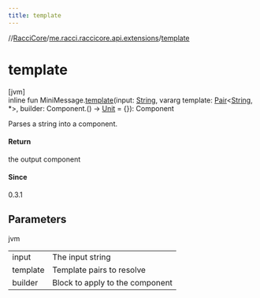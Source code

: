 ```yaml
---
title: template
---
```

//[RacciCore](../../index.html)/[me.racci.raccicore.api.extensions](index.html)/[template](template.html)



# template



[jvm]\
inline fun MiniMessage.[template](template.html)(input: [String](https://kotlinlang.org/api/latest/jvm/stdlib/kotlin/-string/index.html), vararg template: [Pair](https://kotlinlang.org/api/latest/jvm/stdlib/kotlin/-pair/index.html)&lt;[String](https://kotlinlang.org/api/latest/jvm/stdlib/kotlin/-string/index.html), *&gt;, builder: Component.() -&gt; [Unit](https://kotlinlang.org/api/latest/jvm/stdlib/kotlin/-unit/index.html) = {}): Component



Parses a string into a component.



#### Return



the output component



#### Since



0.3.1



## Parameters


jvm

| | |
|---|---|
| input | The input string |
| template | Template pairs to resolve |
| builder | Block to apply to the component |




